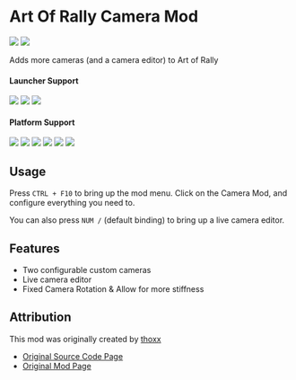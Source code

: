 # Art Of Rally Camera Mod

[![](https://img.shields.io/github/v/release/Theaninova/aor-camera-mod?label=Download)](https://github.com/Theaninova/Art-Of-Rally-Reset-Visualizer/releases/latest)
![](https://img.shields.io/badge/Game%20Version-v1.3.3a-blue)

Adds more cameras (and a camera editor) to Art of Rally

#### Launcher Support
![](https://img.shields.io/badge/GOG-Supprted-green)
![](https://img.shields.io/badge/Steam-Supprted-green)
![](https://img.shields.io/badge/Epic-Untested-yellow)

#### Platform Support
![](https://img.shields.io/badge/Windows-Supprted-green)
![](https://img.shields.io/badge/Linux-Untested-yellow)
![](https://img.shields.io/badge/OS%2FX-Untested-yellow)
![](https://img.shields.io/badge/PlayStation-Not%20Supprted-red)
![](https://img.shields.io/badge/XBox-Not%20Supprted-red)
![](https://img.shields.io/badge/Switch-Not%20Supprted-red)

## Usage

Press `CTRL + F10` to bring up the mod menu. Click on the Camera Mod,
and configure everything you need to.

You can also press `NUM /` (default binding) to bring up a live camera
editor.

## Features

* Two configurable custom cameras
* Live camera editor
* Fixed Camera Rotation & Allow for more stiffness

## Attribution

This mod was originally created by [thoxx](https://github.com/thoxx/)

* [Original Source Code Page](https://github.com/thoxx/aor-camera-mod)
* [Original Mod Page](https://www.nexusmods.com/artofrally/mods/1)
